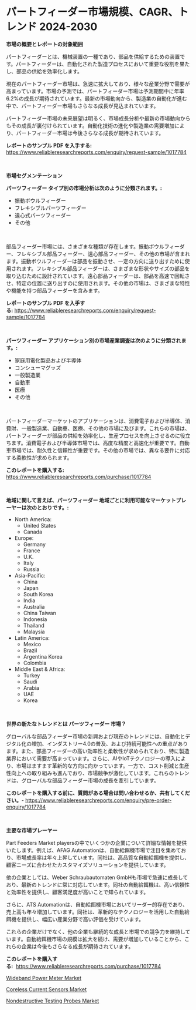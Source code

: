 <p><h1>パートフィーダー市場規模、CAGR、トレンド 2024-2030</h1></p><p><strong>市場の概要とレポートの対象範囲</strong></p>
<p><p>パートフィーダーとは、機械装置の一種であり、部品を供給するための装置です。パートフィーダーは、自動化された製造プロセスにおいて重要な役割を果たし、部品の供給を効率化します。</p><p>現在のパートフィーダー市場は、急速に拡大しており、様々な産業分野で需要が高まっています。市場の予測では、パートフィーダー市場は予測期間中に年率6.2%の成長が期待されています。最新の市場動向から、製造業の自動化が進む中で、パートフィーダー市場もさらなる成長が見込まれています。</p><p>パートフィーダー市場の未来展望は明るく、市場成長分析や最新の市場動向からもその成長が裏付けられています。自動化技術の進化や製造業の需要増加により、パートフィーダー市場は今後さらなる成長が期待されています。</p></p>
<p><strong>レポートのサンプル PDF を入手する:</strong> <a href="https://www.reliableresearchreports.com/enquiry/request-sample/1017784">https://www.reliableresearchreports.com/enquiry/request-sample/1017784</a></p>
<p>&nbsp;</p>
<p><strong>市場セグメンテーション</strong></p>
<p><strong>パーツフィーダー タイプ別の市場分析は次のように分類されます。:</strong></p>
<p><ul><li>振動ボウルフィーダー</li><li>フレキシブルパーツフィーダー</li><li>遠心式パーツフィーダー</li><li>その他</li></ul></p>
<p>&nbsp;</p>
<p><p>部品フィーダー市場には、さまざまな種類が存在します。振動ボウルフィーダー、フレキシブル部品フィーダー、遠心部品フィーダー、その他の市場が含まれます。振動ボウルフィーダーは部品を振動させ、一定の方向に送り出すために使用されます。フレキシブル部品フィーダーは、さまざまな形状やサイズの部品を取り込むために設計されています。遠心部品フィーダーは、部品を高速で回転させ、特定の位置に送り出すのに使用されます。その他の市場は、さまざまな特性や機能を持つ部品フィーダーを含みます。</p></p>
<p><strong>レポートのサンプル PDF を入手する:</strong>&nbsp;<a href="https://www.reliableresearchreports.com/enquiry/request-sample/1017784">https://www.reliableresearchreports.com/enquiry/request-sample/1017784</a></p>
<p>&nbsp;</p>
<p><strong> パーツフィーダー アプリケーション別の市場産業調査は次のように分類されます。:</strong></p>
<p><ul><li>家庭用電化製品および半導体</li><li>コンシューマグッズ</li><li>一般製造業</li><li>自動車</li><li>医療</li><li>その他</li></ul></p>
<p>&nbsp;</p>
<p><p>パートフィーダーマーケットのアプリケーションは、消費電子および半導体、消費財、一般製造業、自動車、医療、その他の市場に及びます。これらの市場は、パートフィーダーが部品の供給を効率化し、生産プロセスを向上させるのに役立ちます。消費電子および半導体市場では、高度な精度と高速化が重要です。自動車市場では、耐久性と信頼性が重要です。その他の市場では、異なる要件に対応する柔軟性が求められます。</p></p>
<p><strong>このレポートを購入する:</strong>&nbsp; <a href="https://www.reliableresearchreports.com/purchase/1017784">https://www.reliableresearchreports.com/purchase/1017784</a></p>
<p>&nbsp;</p>
<p><strong>地域に関して言えば、パーツフィーダー 地域ごとに利用可能なマーケットプレーヤーは次のとおりです。:</strong></p>
<p><ul>
    <li>
        North America:
        <ul>
            <li>United States</li>
            <li>Canada</li>
        </ul>
    </li>
    <li>
        Europe:
        <ul>
            <li>Germany</li>
            <li>France</li>
            <li>U.K.</li>
            <li>Italy</li>
            <li>Russia</li>
        </ul>
    </li>
    <li>
        Asia-Pacific:
        <ul>
            <li>China</li>
            <li>Japan</li>
            <li>South Korea</li>
            <li>India</li>
            <li>Australia</li>
            <li>China Taiwan</li>
            <li>Indonesia</li>
            <li>Thailand</li>
            <li>Malaysia</li>
        </ul>
    </li>
    <li>
        Latin America:
        <ul>
            <li>Mexico</li>
            <li>Brazil</li>
            <li>Argentina Korea</li>
            <li>Colombia</li>
        </ul>
    </li>
    <li>
        Middle East & Africa:
        <ul>
            <li>Turkey</li>
            <li>Saudi</li>
            <li>Arabia</li>
            <li>UAE</li>
            <li>Korea</li>
        </ul>
    </li>
    </ul></p>
<p>&nbsp;</p>
<p><strong>世界の新たなトレンドとは パーツフィーダー 市場？</strong></p>
<p><p>グローバルな部品フィーダー市場の新興および現在のトレンドには、自動化とデジタル化の増加、インダストリー4.0の普及、および持続可能性への重点があります。また、部品フィーダーの高い効率性と柔軟性が求められており、特に製造業界において需要が高まっています。さらに、AIやIoTテクノロジーの導入により、市場はますます革新的な方向に向かっています。一方で、コスト削減と生産性向上への取り組みも進んでおり、市場競争が激化しています。これらのトレンドは、グローバルな部品フィーダー市場の成長を牽引しています。</p></p>
<p><strong>このレポートを購入する前に、質問がある場合は問い合わせるか、共有してください。</strong>- <a href="https://www.reliableresearchreports.com/enquiry/pre-order-enquiry/1017784">https://www.reliableresearchreports.com/enquiry/pre-order-enquiry/1017784</a></p>
<p>&nbsp;</p>
<p><strong>主要な市場プレーヤー</strong></p>
<p><p>Part Feeders Market playersの中でいくつかの企業について詳細な情報を提供いたします。例えば、AFAG Automationは、自動給餌機市場で注目を集めており、市場成長率は年々上昇しています。同社は、高品質な自動給餌機を提供し、顧客ニーズに合わせたカスタマイズソリューションを提供しています。</p><p>他の企業としては、Weber Schraubautomaten GmbHも市場で急速に成長しており、最新のトレンドに常に対応しています。同社の自動給餌機は、高い信頼性と効率性を提供し、顧客満足度が高いことで知られています。</p><p>さらに、ATS Automationは、自動給餌機市場においてリーダー的存在であり、売上高も年々増加しています。同社は、革新的なテクノロジーを活用した自動給餌機を提供し、幅広い産業分野で高い評価を受けています。</p><p>これらの企業だけでなく、他の企業も継続的な成長と市場での競争力を維持しています。自動給餌機市場の規模は拡大を続け、需要が増加していることから、これらの企業は今後もさらなる成長が期待されています。</p></p>
<p><strong>このレポートを購入する:</strong>&nbsp;&nbsp;<a href="https://www.reliableresearchreports.com/purchase/1017784">https://www.reliableresearchreports.com/purchase/1017784</a></p>
<p><p><a href="https://github.com/nathandecarvalho/Market-Research-Report-List-2/blob/main/wideband-power-meter-market.md">Wideband Power Meter Market</a></p><p><a href="https://github.com/kufem1/Market-Research-Report-List-2/blob/main/coreless-current-sensors-market.md">Coreless Current Sensors Market</a></p><p><a href="https://github.com/kosella/Market-Research-Report-List-2/blob/main/nondestructive-testing-probes-market.md">Nondestructive Testing Probes Market</a></p></p>